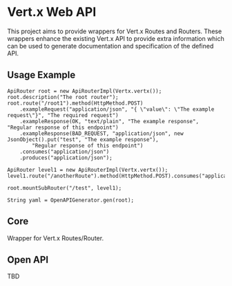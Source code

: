 # Vert.x Web API

This project aims to provide wrappers for Vert.x Routes and Routers. These wrappers enhance the existing Vert.x API to provide extra information which can be used to generate documentation and specification of the defined API.

## Usage Example



```
ApiRouter root = new ApiRouterImpl(Vertx.vertx());
root.description("The root router");
root.route("/root1").method(HttpMethod.POST)
	.exampleRequest("application/json", "{ \"value\": \"The example request\"}", "The required request")
	.exampleResponse(OK, "text/plain", "The example response", "Regular response of this endpoint")
	.exampleResponse(BAD_REQUEST, "application/json", new JsonObject().put("test", "The example response"),
		"Regular response of this endpoint")
	.consumes("application/json")
	.produces("application/json");

ApiRouter level1 = new ApiRouterImpl(Vertx.vertx());
level1.route("/anotherRoute").method(HttpMethod.POST).consumes("application/json");

root.mountSubRouter("/test", level1);

String yaml = OpenAPIGenerator.gen(root);
```

## Core

Wrapper for Vert.x Routes/Router.

## Open API

TBD